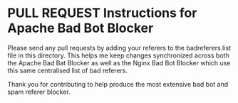 # PULL REQUEST Instructions for Apache Bad Bot Blocker

Please send any pull requests by adding your referers to the badreferers.list file 
in this directory. This helps me keep changes synchronized across both the Apache Bad Bat Blocker
as well as the Nginx Bad Bot Blocker which use this same centralised list of bad referers.

Thank you for contributing to help produce the most extensive bad bot and spam referer
blocker.
